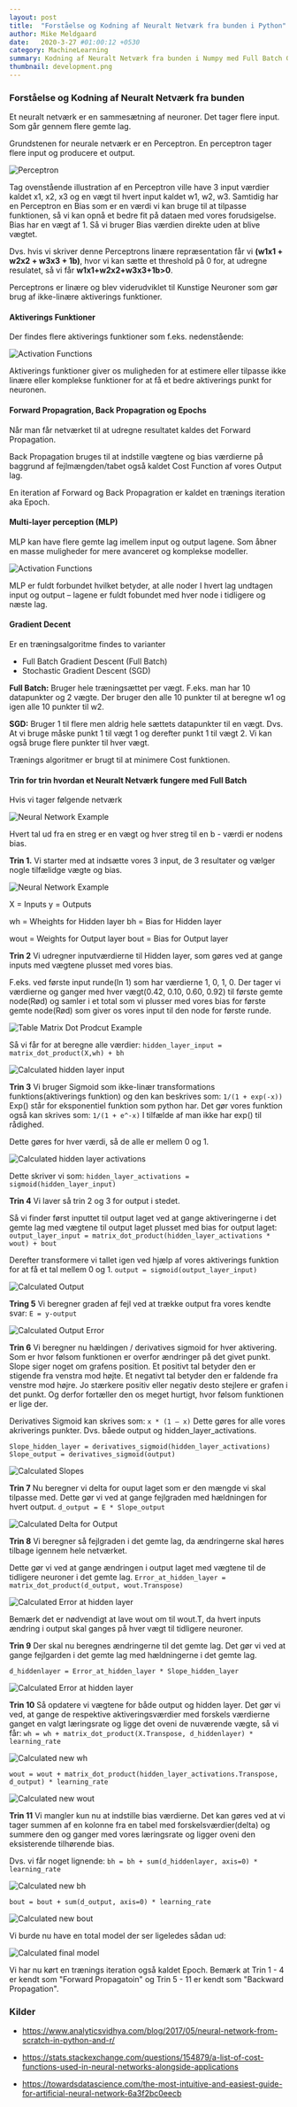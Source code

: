 ```yaml
---
layout: post
title:  "Forståelse og Kodning af Neuralt Netværk fra bunden i Python"
author: Mike Meldgaard
date:   2020-3-27 #01:00:12 +0530
category: MachineLearning
summary: Kodning af Neuralt Netværk fra bunden i Numpy med Full Batch Gradient Decent
thumbnail: development.png
---
```


### Forståelse og Kodning af Neuralt Netværk fra bunden

Et neuralt netværk er en sammesætning af neuroner. Det tager flere input. Som går gennem flere gemte lag.

Grundstenen for neurale netværk er en Perceptron. En perceptron  tager flere input og producere et output.

![Perceptron](/assets/img/posts/CodingNetworkFromScratch/Perceptron.png)

Tag ovenstående illustration af en Perceptron ville have 3 input værdier kaldet x1, x2, x3 og en vægt til hvert input kaldet w1, w2, w3. Samtidig har en Perceptron en Bias som er en værdi vi kan bruge til at tilpasse funktionen, så vi kan opnå et bedre fit på dataen med vores forudsigelse. Bias har en vægt af 1. Så vi bruger Bias værdien direkte uden at blive vægtet.

Dvs. hvis vi skriver denne Perceptrons linære repræsentation får vi **(w1x1 + w2x2 + w3x3 + 1b)**, hvor vi kan sætte et threshold på 0 for, at udregne resulatet, så vi får **w1x1+w2x2+w3x3+1b>0**.

Perceptrons er linære og blev viderudviklet til Kunstige Neuroner som gør brug af ikke-linære aktiverings funktioner.

#### Aktiverings Funktioner
Der findes flere aktiverings funktioner som f.eks. nedenstående:

![Activation Functions](/assets/img/posts/CodingNetworkFromScratch/AktivationFunc.png)

Aktiverings funktioner giver os muligheden for at estimere eller tilpasse ikke linære eller komplekse funktioner for at få et bedre aktiverings punkt for neuronen.

#### Forward Propagration, Back Propagration og Epochs
Når man får netværket til at udregne resultatet kaldes det Forward Propagation.

Back Propagation bruges til at indstille vægtene og bias værdierne på baggrund af fejlmængden/tabet også kaldet Cost Function af vores Output lag.

En iteration af Forward og Back Propagration er kaldet en trænings iteration aka Epoch.

#### Multi-layer perception (MLP)
MLP kan have flere gemte lag imellem input og output lagene. Som åbner en masse muligheder for mere avanceret og komplekse modeller.

![Activation Functions](/assets/img/posts/CodingNetworkFromScratch/MLP.png)

MLP er fuldt forbundet hvilket betyder, at alle noder I hvert lag undtagen input og output – lagene er fuldt fobundet med hver node i tidligere og næste lag.

#### Gradient Decent
Er en træningsalgoritme findes to varianter
- Full Batch Gradient Descent (Full Batch)
- Stochastic Gradient Descent (SGD)

**Full Batch:** Bruger hele træningsættet per vægt. F.eks. man har 10 datapunkter og 2 vægte. Der bruger den alle 10 punkter til at beregne w1 og igen alle 10 punkter til w2.

**SGD:** Bruger 1 til flere men aldrig hele sættets datapunkter til en vægt. Dvs. At vi bruge måske punkt 1 til vægt 1 og derefter punkt 1 til vægt 2. Vi kan også bruge flere punkter til hver vægt. 

Trænings algoritmer er brugt til at minimere Cost funktionen.

#### Trin for trin hvordan et Neuralt Netværk fungere med Full Batch
Hvis vi tager følgende netværk

![Neural Network Example](/assets/img/posts/CodingNetworkFromScratch/NNExample.png)

Hvert tal ud fra en streg er en vægt og hver streg til en b - værdi er nodens bias.

**Trin 1.**
Vi starter med at indsætte vores 3 input, de 3 resultater og vælger nogle tilfælidge vægte og bias.

![Neural Network Example](/assets/img/posts/CodingNetworkFromScratch/NNTable1.png)

X = Inputs
y = Outputs

wh = Wheights for Hidden layer
bh = Bias for Hidden layer

wout = Weights for Output layer
bout = Bias for Output layer

**Trin 2**
Vi udregner inputværdierne til Hidden layer, som gøres ved at gange inputs med vægtene plusset med vores bias.

F.eks. ved første input runde(In 1) som har værdierne 1, 0, 1, 0. Der tager vi værdierne og ganger med hver vægt(0.42, 0.10, 0.60, 0.92) til første gemte node(Rød) og samler i et total som vi plusser med vores bias for første gemte node(Rød) som giver os vores input til den node for første runde.

![Table Matrix Dot Prodcut Example](/assets/img/posts/CodingNetworkFromScratch/NN_Table_Matrix_Dot_Product.png)

Så vi får for at beregne alle værdier:
`hidden_layer_input = matrix_dot_product(X,wh) + bh`

![Calculated hidden layer input](/assets/img/posts/CodingNetworkFromScratch/HiddenLayerInput.png)

**Trin 3**
Vi bruger Sigmoid som ikke-linær transformations funktions(aktiverings funktion) og den kan beskrives som:
`1/(1 + exp(-x))`
Exp() står for eksponentiel funktion som python har. Det gør vores funktion også kan skrives som:
`1/(1 + e^-x)`
I tilfælde af man ikke har exp() til rådighed.

Dette gøres for hver værdi, så de alle er mellem 0 og 1.

![Calculated hidden layer activations](/assets/img/posts/CodingNetworkFromScratch/HiddenLayerActivations.png)

Dette skriver vi som:
`hidden_layer_activations = sigmoid(hidden_layer_input)`

**Trin 4**
Vi laver så trin 2 og 3 for output i stedet.

Så vi finder først inputtet til output laget ved at gange aktiveringerne i det gemte lag med vægtene til output laget plusset med bias for output laget:
`output_layer_input = matrix_dot_product(hidden_layer_activations * wout) + bout`

Derefter transformere vi tallet igen ved hjælp af vores aktiverings funktion for at få et tal mellem 0 og 1.
`output = sigmoid(output_layer_input)`

![Calculated Output](/assets/img/posts/CodingNetworkFromScratch/NNTableOutput.png)

**Tring 5**
Vi beregner graden af fejl ved at trække output fra vores kendte svar:
`E = y-output`

![Calculated Output Error](/assets/img/posts/CodingNetworkFromScratch/NNOutputError.png)

**Trin 6**
Vi beregner nu hældingen / derivatives sigmoid for hver aktivering. Som er hvor følsom funktionen er overfor ændringer på det givet punkt. Slope siger noget om grafens position. Et positivt tal betyder den er stigende fra venstra mod højte. Et negativt tal betyder den er faldende fra venstre mod højre. Jo stærkere positiv eller negativ desto stejlere er grafen i det punkt. Og derfor fortæller den os meget hurtigt, hvor følsom funktionen er lige der.

Derivatives Sigmoid kan skrives som:
`x * (1 – x)`
Dette gøres for alle vores akriverings punkter. Dvs. båede output og hidden_layer_activations.

`Slope_hidden_layer = derivatives_sigmoid(hidden_layer_activations)`
`Slope_output = derivatives_sigmoid(output)`

![Calculated Slopes](/assets/img/posts/CodingNetworkFromScratch/NNSlope.png)

**Trin 7**
Nu beregner vi delta for ouput laget som er den mængde vi skal tilpasse med. Dette gør vi ved at gange fejlgraden med hældningen for hvert output.
`d_output = E * Slope_output`

![Calculated Delta for Output](/assets/img/posts/CodingNetworkFromScratch/NNDeltaOutput.png)

**Trin 8**
Vi beregner så fejlgraden i det gemte lag, da ændringerne skal høres tilbage igennem hele netværket.

Dette gør vi ved at gange ændringen i output laget med vægtene til de tidligere neuroner i det gemte lag.
`Error_at_hidden_layer = matrix_dot_product(d_output, wout.Transpose)`

![Calculated Error at hidden layer](/assets/img/posts/CodingNetworkFromScratch/NNErrorHiddenLayer.png)

Bemærk det er nødvendigt at lave wout om til wout.T, da hvert inputs ændring i output skal ganges på hver vægt til tidligere neuroner.

**Trin 9**
Der skal nu beregnes ændringerne til det gemte lag. Det gør vi ved at gange fejlgarden i det gemte lag med hældningerne i det gemte lag.

`d_hiddenlayer = Error_at_hidden_layer * Slope_hidden_layer`

![Calculated Error at hidden layer](/assets/img/posts/CodingNetworkFromScratch/deltaHiddenLayer.png)

**Trin 10**
Så opdatere vi vægtene for både output og hidden layer.
Det gør vi ved, at gange de respektive aktiveringsværdier med forskels værdierne ganget en valgt læringsrate og ligge det oveni de nuværende vægte, så vi får:
`wh = wh + matrix_dot_product(X.Transpose, d_hiddenlayer) * learning_rate`

![Calculated new wh](/assets/img/posts/CodingNetworkFromScratch/NNWHNew.png)

`wout = wout + matrix_dot_product(hidden_layer_activations.Transpose, d_output) * learning_rate`

![Calculated new wout](/assets/img/posts/CodingNetworkFromScratch/NNWoutNew.png)

**Trin 11**
Vi mangler kun nu at indstille bias værdierne. Det kan gøres ved at vi tager summen af en kolonne fra en tabel med forskelsværdier(delta) og summere den og ganger med vores læringsrate og ligger oveni den eksisterende tilhørende bias.

Dvs. vi får noget lignende:
`bh = bh + sum(d_hiddenlayer, axis=0) * learning_rate`

![Calculated new bh](/assets/img/posts/CodingNetworkFromScratch/bhnew.png)

`bout = bout + sum(d_output, axis=0) * learning_rate`

![Calculated new bout](/assets/img/posts/CodingNetworkFromScratch/boutnew.png)

Vi burde nu have en total model der ser ligeledes sådan ud:

![Calculated final model](/assets/img/posts/CodingNetworkFromScratch/NNFinalModel.png)

Vi har nu kørt en trænings iteration også kaldet Epoch.
Bemærk at Trin 1 - 4 er kendt som "Forward Propagatoin" og Trin 5 - 11 er kendt som "Backward Propagation".

### Kilder
- <https://www.analyticsvidhya.com/blog/2017/05/neural-network-from-scratch-in-python-and-r/>

- <https://stats.stackexchange.com/questions/154879/a-list-of-cost-functions-used-in-neural-networks-alongside-applications>

- <https://towardsdatascience.com/the-most-intuitive-and-easiest-guide-for-artificial-neural-network-6a3f2bc0eecb>